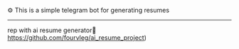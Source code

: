 ⚙
This is a simple telegram bot for generating resumes
__________________________________________________
rep with ai resume generator👀
https://github.com/fourvleg/ai_resume_project)
